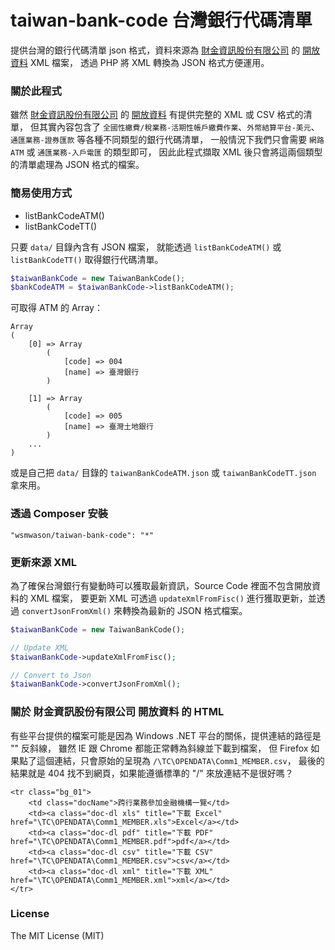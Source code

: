 taiwan-bank-code 台灣銀行代碼清單
===

提供台灣的銀行代碼清單 json 格式，資料來源為 [財金資訊股份有限公司](http://www.fisc.com.tw/TC/Default.aspx)
的 [開放資料](http://www.fisc.com.tw/tc/knowledge/opendata.aspx) XML 檔案，
透過 PHP 將 XML 轉換為 JSON 格式方便運用。

### 關於此程式

雖然 [財金資訊股份有限公司](http://www.fisc.com.tw/TC/Default.aspx)
的 [開放資料](http://www.fisc.com.tw/tc/knowledge/opendata.aspx)
有提供完整的 XML 或 CSV 格式的清單，
但其實內容包含了 `全國性繳費/稅業務-活期性帳戶繳費作業`、`外幣結算平台-美元`、 `通匯業務-證券匯款` 等各種不同類型的銀行代碼清單，
一般情況下我們只會需要 `網路ATM` 或 `通匯業務-入戶電匯` 的類型即可，
因此此程式擷取 XML 後只會將這兩個類型的清單處理為 JSON 格式的檔案。

### 簡易使用方式

 * listBankCodeATM()
 * listBankCodeTT()

只要 `data/` 目錄內含有 JSON 檔案，
就能透過 `listBankCodeATM()` 或 `listBankCodeTT()` 取得銀行代碼清單。

```php
$taiwanBankCode = new TaiwanBankCode();
$bankCodeATM = $taiwanBankCode->listBankCodeATM();
```

可取得 ATM 的 Array：

	Array
	(
	    [0] => Array
	        (
	            [code] => 004
	            [name] => 臺灣銀行
	        )

	    [1] => Array
	        (
	            [code] => 005
	            [name] => 臺灣土地銀行
	        )
		...
    )

或是自己把 `data/` 目錄的 `taiwanBankCodeATM.json` 或 `taiwanBankCodeTT.json` 拿來用。

### 透過 Composer 安裝

	"wsmwason/taiwan-bank-code": "*"

### 更新來源 XML

為了確保台灣銀行有變動時可以獲取最新資訊，Source Code 裡面不包含開放資料的 XML 檔案，
要更新 XML 可透過 `updateXmlFromFisc()` 進行獲取更新，並透過 `convertJsonFromXml()`
來轉換為最新的 JSON 格式檔案。

```php
$taiwanBankCode = new TaiwanBankCode();

// Update XML
$taiwanBankCode->updateXmlFromFisc();

// Convert to Json
$taiwanBankCode->convertJsonFromXml();
```

### 關於 財金資訊股份有限公司 開放資料 的 HTML

有些平台提供的檔案可能是因為 Windows .NET 平台的關係，提供連結的路徑是 "\" 反斜線，
雖然 IE 跟 Chrome 都能正常轉為斜線並下載到檔案，
但 Firefox 如果點了這個連結，只會原始的呈現為 `/\TC\OPENDATA\Comm1_MEMBER.csv`，
最後的結果就是 404 找不到網頁，如果能遵循標準的 "/" 來放連結不是很好嗎？

	<tr class="bg_01">
		<td class="docName">跨行業務參加金融機構一覽</td>
		<td><a class="doc-dl xls" title="下載 Excel" href="\TC\OPENDATA\Comm1_MEMBER.xls">Excel</a></td>
		<td><a class="doc-dl pdf" title="下載 PDF" href="\TC\OPENDATA\Comm1_MEMBER.pdf">pdf</a></td>
		<td><a class="doc-dl csv" title="下載 CSV" href="\TC\OPENDATA\Comm1_MEMBER.csv">csv</a></td>
		<td><a class="doc-dl xml" title="下載 XML" href="\TC\OPENDATA\Comm1_MEMBER.xml">xml</a></td>
	</tr>

### License

The MIT License (MIT)